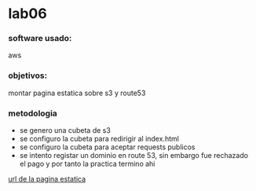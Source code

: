 # lab06

### software usado:
aws

### objetivos:
montar pagina estatica sobre s3 y route53

### metodologia
- se genero una cubeta de s3
- se configuro la cubeta para redirigir al index.html
- se configuro la cubeta para aceptar requests publicos
- se intento registar un dominio en route 53, sin embargo fue rechazado el pago y por tanto la practica termino ahi

[url de la pagina estatica](https://s3.us-east-2.amazonaws.com/leonardomoya/index.html)
